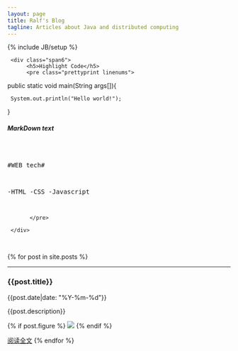 ```yaml
---
layout: page
title: Ralf's Blog
tagline: Articles about Java and distributed computing
---
```

{% include JB/setup %}

<div class="row-fluid">
     
     <div class="span6">
          <h5>Highlight Code</h5>
          <pre class="prettyprint linenums">
            
public static void main(String args[]){

     System.out.println("Hello world!");
}
          </pre>
     </div>
     <div class="span6">
          <h5>MarkDown text</h5>
          <pre class="prettyprint linenums">
            
 #WEB tech#
 
 -HTML
 -CSS
 -Javascript
 
 
           </pre>
          
     </div>
     
     

</div>

{% for post in site.posts %}
  <hr>
  <h3>{{post.title}}</h3>  
  {{post.date|date: "%Y-%m-%d"}}

  {{post.description}}

  {% if post.figure %}
<a href="{{post.url}}"><img src="{{post.figure}}"/></a>
  {% endif %}

  [阅读全文]({{post.url}})
{% endfor %}


